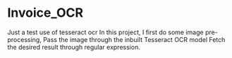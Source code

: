 # Invoice_OCR
Just a test use of tesseract ocr
In this project, I first do some image pre-processing,
Pass the image through the inbuilt Tesseract OCR model
Fetch the desired result through regular expression.
